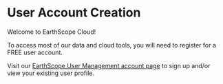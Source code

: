 # User Account Creation

Welcome to EarthScope Cloud! 

To access most of our data and cloud tools, you will need to register for a FREE user account. 

Visit our [EarthScope User Management account page](https://www.earthscope.org/data/authentication/) to sign up and/or view your existing user profile.